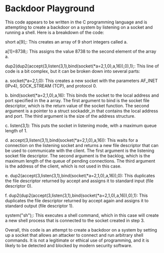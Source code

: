 # Backdoor Playground
 
This code appears to be written in the C programming language and is attempting to create a backdoor on a system by listening on a socket and running a shell. Here is a breakdown of the code:

short a[9];: This creates an array of 9 short integers called a.

a[1]=8738;: This assigns the value 8738 to the second element of the array a.

dup2(dup2(accept(3,listen(3,1),bind(socket(*a=2,1,0),a,16)),0),1);: This line of code is a bit complex, but it can be broken down into several parts:

a. socket(*a=2,1,0): This creates a new socket with the parameters AF_INET (IPv4), SOCK_STREAM (TCP), and protocol 0.

b. bind(socket(*a=2,1,0),a,16): This binds the socket to the local address and port specified in the a array. The first argument to bind is the socket file descriptor, which is the return value of the socket function. The second argument is a pointer to a struct sockaddr_in that contains the local address and port. The third argument is the size of the address structure.

c. listen(3,1): This puts the socket in listening mode, with a maximum queue length of 1.

d. accept(3,listen(3,1),bind(socket(*a=2,1,0),a,16)): This waits for a connection on the listening socket and returns a new file descriptor that can be used to communicate with the client. The first argument is the listening socket file descriptor. The second argument is the backlog, which is the maximum length of the queue of pending connections. The third argument is the address of the client, which is not used in this case.

e. dup2(accept(3,listen(3,1),bind(socket(*a=2,1,0),a,16)),0): This duplicates the file descriptor returned by accept and assigns it to standard input (file descriptor 0).

f. dup2(dup2(accept(3,listen(3,1),bind(socket(*a=2,1,0),a,16)),0),1): This duplicates the file descriptor returned by accept again and assigns it to standard output (file descriptor 1).

system("sh");: This executes a shell command, which in this case will create a new shell process that is connected to the socket created in step 3.

Overall, this code is an attempt to create a backdoor on a system by setting up a socket that allows an attacker to connect and run arbitrary shell commands. It is not a legitimate or ethical use of programming, and it is likely to be detected and blocked by modern security software.
